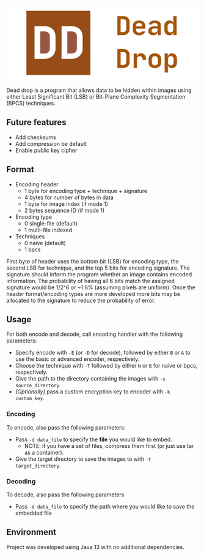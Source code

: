 ![](banner.png)

Dead drop is a program that allows data to be hidden within images using either Least Significant Bit (LSB) or Bit-Plane Complexity Segmentation (BPCS) techniques.

## Future features

* Add checksums
* Add compression be default
* Enable public key cipher

## Format

* Encoding header
  * 1 byte for encoding type + technique + signature
  * 4 bytes for number of bytes in data
  * 1 byte for image index (if mode 1)
  * 2 bytes sequence ID (if mode 1)
* Encoding type
  * 0 single-file (default)
  * 1 multi-file indexed
* Techniques
  * 0 naive (default)
  * 1 bpcs

First byte of header uses the bottom bit (LSB) for encoding type, the second LSB for technique, and the top 5 bits for encoding signature.
The signature should inform the program whether an image contains encoded information.
The probability of having all 6 bits match the assigned signature would be 1/2^6 or ~1.6% (assuming pixels are uniform).
Once the header format/encoding types are more developed more bits may be allocated to the signature to reduce the probability of error.

## Usage

For both encode and decode, call encoding handler with the following parameters:

* Specify encode with `-E` (or `-D` for decode), followed by either `B` or `A` to use the basic or advanced encoder, respectively.
* Choose the technique with `-T` followed by either `N` or `B` for naive or bpcs, respectively.
* Give the path to the directory containing the images with `-s source_directory`.
* *[Optionally]* pass a custom encryption key to encoder with `-k custom_key`.

### Encoding

To encode, also pass the following parameters:

* Pass `-d data_file` to specify the **file** you would like to embed.
  * NOTE: if you have a set of files, compress them first (or just use tar as a container). 
* Give the target directory to save the images to with `-t target_directory`.

### Decoding

To decode, also pass the following parameters

* Pass `-d data_file` to specify the path where you would like to save the embedded file

## Environment

Project was developed using Java 13 with no additional dependencies.
